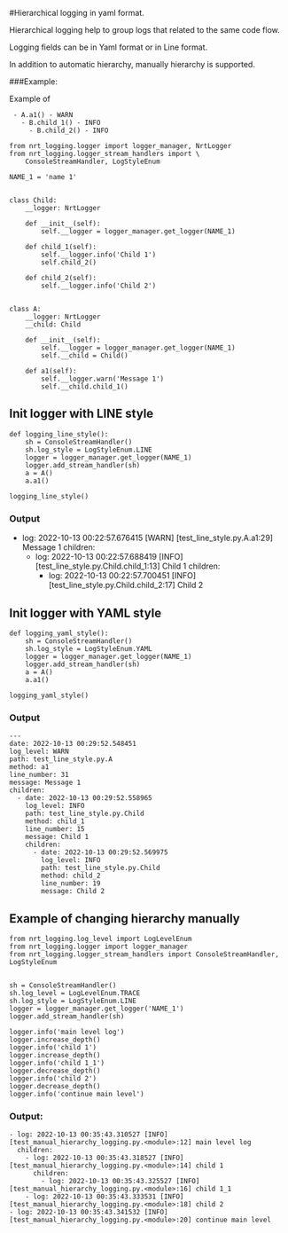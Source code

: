 #Hierarchical logging in yaml format.

Hierarchical logging help to group logs that related to the same code flow.

Logging fields can be in Yaml format or in Line format.

In addition to automatic hierarchy, manually hierarchy is supported.

###Example:

Example of
```
 - A.a1() - WARN
   - B.child_1() - INFO
     - B.child_2() - INFO
```
```
from nrt_logging.logger import logger_manager, NrtLogger
from nrt_logging.logger_stream_handlers import \
    ConsoleStreamHandler, LogStyleEnum

NAME_1 = 'name 1'


class Child:
    __logger: NrtLogger

    def __init__(self):
        self.__logger = logger_manager.get_logger(NAME_1)

    def child_1(self):
        self.__logger.info('Child 1')
        self.child_2()

    def child_2(self):
        self.__logger.info('Child 2')


class A:
    __logger: NrtLogger
    __child: Child

    def __init__(self):
        self.__logger = logger_manager.get_logger(NAME_1)
        self.__child = Child()

    def a1(self):
        self.__logger.warn('Message 1')
        self.__child.child_1()

```

## Init logger with LINE style

```
def logging_line_style():
    sh = ConsoleStreamHandler()
    sh.log_style = LogStyleEnum.LINE
    logger = logger_manager.get_logger(NAME_1)
    logger.add_stream_handler(sh)
    a = A()
    a.a1()
 
logging_line_style()
```

### Output

- log: 2022-10-13 00:22:57.676415 [WARN] [test_line_style.py.A.a1:29] Message 1
  children:
    - log: 2022-10-13 00:22:57.688419 [INFO] [test_line_style.py.Child.child_1:13] Child 1
      children:
        - log: 2022-10-13 00:22:57.700451 [INFO] [test_line_style.py.Child.child_2:17] Child 2
        
## Init logger with YAML style

```
def logging_yaml_style():
    sh = ConsoleStreamHandler()
    sh.log_style = LogStyleEnum.YAML
    logger = logger_manager.get_logger(NAME_1)
    logger.add_stream_handler(sh)
    a = A()
    a.a1()

logging_yaml_style()
```

### Output
```
---
date: 2022-10-13 00:29:52.548451
log_level: WARN
path: test_line_style.py.A
method: a1
line_number: 31
message: Message 1
children:
  - date: 2022-10-13 00:29:52.558965
    log_level: INFO
    path: test_line_style.py.Child
    method: child_1
    line_number: 15
    message: Child 1
    children:
      - date: 2022-10-13 00:29:52.569975
        log_level: INFO
        path: test_line_style.py.Child
        method: child_2
        line_number: 19
        message: Child 2
```   
## Example of changing hierarchy manually

```
from nrt_logging.log_level import LogLevelEnum
from nrt_logging.logger import logger_manager
from nrt_logging.logger_stream_handlers import ConsoleStreamHandler, LogStyleEnum


sh = ConsoleStreamHandler()
sh.log_level = LogLevelEnum.TRACE
sh.log_style = LogStyleEnum.LINE
logger = logger_manager.get_logger('NAME_1')
logger.add_stream_handler(sh)

logger.info('main level log')
logger.increase_depth()
logger.info('child 1')
logger.increase_depth()
logger.info('child 1_1')
logger.decrease_depth()
logger.info('child 2')
logger.decrease_depth()
logger.info('continue main level')
```

### Output:
```
- log: 2022-10-13 00:35:43.310527 [INFO] [test_manual_hierarchy_logging.py.<module>:12] main level log
  children:
    - log: 2022-10-13 00:35:43.318527 [INFO] [test_manual_hierarchy_logging.py.<module>:14] child 1
      children:
        - log: 2022-10-13 00:35:43.325527 [INFO] [test_manual_hierarchy_logging.py.<module>:16] child 1_1
    - log: 2022-10-13 00:35:43.333531 [INFO] [test_manual_hierarchy_logging.py.<module>:18] child 2
- log: 2022-10-13 00:35:43.341532 [INFO] [test_manual_hierarchy_logging.py.<module>:20] continue main level
```